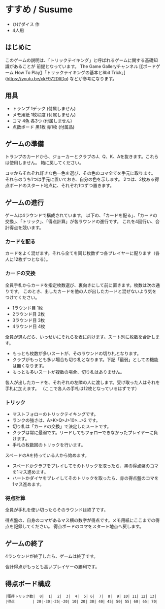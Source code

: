 すすめ / Susume
==============

  * ひげダイス 作
  * 4人用


はじめに
--------

このゲームの説明は、「トリックテイキング」と呼ばれるゲームに関する基礎知識があることが
前提となっています。 
The Game Galleryチャンネル [【ボードゲーム How To Play】「トリックテイキングの基本と8bit Trick」]
(https://youtu.be/xkF972DltDo) などが参考になります。


用具
----

  * トランプ 1デック (付属しません)
  * メモ用紙 1枚程度  (付属しません)
  * コマ 4色 各3つ (付属しません)
  * 点数ボード 黒1枚 赤1枚 (付属品)


ゲームの準備
------------

トランプのカードから、ジョーカーとクラブのJ、Q、K、Aを抜きます。これらは使用しません。
箱に戻してください。

コマからそれぞれ好きな色一色を選び、その色のコマ全てを手元に取ります。
それらのうち1つは手元に置いておき、自分の色を示します。
2つは、2枚ある得点ボードのスタート地点に、それぞれ1つずつ置きます。


ゲームの進行
------------

ゲームは4ラウンドで構成されています。
以下の、「カードを配る」、「カードの交換」、「トリック」、「得点計算」が各ラウンドの進行です。
これを4回行い、合計得点を競います。


### カードを配る ###

カードをよく混ぜます。それら全てを同じ枚数ずつ各プレイヤーに配ります（各人に12枚ずつとなる）。


### カードの交換 ###

全員手札からカードを指定枚数選び、裏向きにして前に置きます。枚数は次の通りです。
このとき、出したカードを他の人が出したカードと混ぜないよう気をつけてください。

  * 1ラウンド目 1枚
  * 2ラウンド目 2枚
  * 3ラウンド目 3枚
  * 4ラウンド目 4枚

全員が選んだら、いっせいにそれらを表に向けます。スート別に枚数を合計します。

  * もっとも枚数が多いスートが、そのラウンドの切り札となります。
  * クラブがもっとも多い場合も切り札となります。下記「最弱」としての機能は無くなります。
  * もっとも多いスートが複数の場合、切り札はありません。

各人が出したカードを、それぞれの左隣の人に渡します。受け取った人はそれを手札に加えます。
（ここで各人の手札は12枚となっているはずです）


### トリック ###

  * マストフォローのトリックテイキングです。
  * ランクの強さは、A>K>Q>J>10>…>2 です。
  * 切り札は「カードの交換」で決定したスートです。
  * クラブは常に最弱です。リードしてもフォローできなかったプレイヤーに負けます。
  * 手札の枚数回のトリックを行います。

スペードのAを持っている人から始めます。

  * スペードかクラブをプレイしてそのトリックを取ったら、黒の得点盤のコマを1マス進めます。
  * ハートかダイヤをプレイしてそのトリックを取ったら、赤の得点盤のコマを1マス進めます。


### 得点計算 ###

全員が手札を使い切ったらそのラウンドは終了です。

得点盤の、自身のコマがあるマス横の数字が得点です。メモ用紙にここまでの得点を記録してください。
得点ボードのコマをスタート地点へ戻します。

ゲームの終了
-----------

4ランウンドが終了したら、ゲームは終了です。 

合計得点がもっとも高いプレイヤーの勝利です。


得点ボード構成
--------------

```
|獲得トリック数|  0|  1|  2|  3|  4|  5| 6|  7|  8|  9| 10| 11| 12| 13|
|得点        | 20|-30|-25|-20| 10| 20| 30| 40| 45| 50| 55| 60| 65| 70|
```